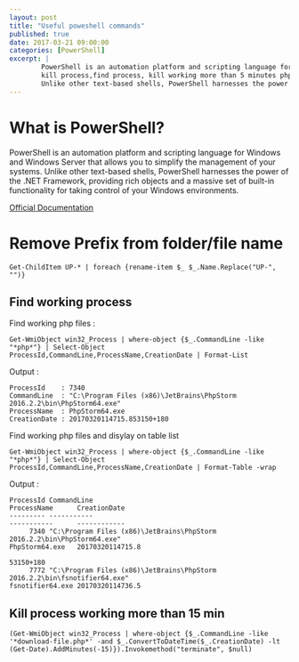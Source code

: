 ```yaml
---
layout: post
title: "Useful poweshell commands"
published: true
date: 2017-03-21 09:00:00
categories: [PowerShell]
excerpt: | 
        PowerShell is an automation platform and scripting language for Windows and Windows Server that allows you to simplify the management of your systems.
        kill process,find process, kill working more than 5 minutes php files. 
        Unlike other text-based shells, PowerShell harnesses the power of the .NET Framework, providing rich objects and a massive set of built-in functionality for taking control of your Windows environments.
---
```


# What is PowerShell?

PowerShell is an automation platform and scripting language for Windows and Windows Server that allows you to simplify the management of your systems. 
Unlike other text-based shells, PowerShell harnesses the power of the .NET Framework, providing rich objects and a massive set of built-in functionality for taking control of your Windows environments.
 
 
[Official Documentation](https://msdn.microsoft.com/en-us/powershell/reference/5.1/microsoft.powershell.management/microsoft.powershell.management)

# Remove Prefix from folder/file name

```
Get-ChildItem UP-* | foreach {rename-item $_ $_.Name.Replace("UP-", "")}
```


## Find working process

Find working php files : 

```
Get-WmiObject win32_Process | where-object {$_.CommandLine -like "*php*"} | Select-Object ProcessId,CommandLine,ProcessName,CreationDate | Format-List
```
Output : 
```
ProcessId    : 7340
CommandLine  : "C:\Program Files (x86)\JetBrains\PhpStorm 2016.2.2\bin\PhpStorm64.exe"
ProcessName  : PhpStorm64.exe
CreationDate : 20170320114715.853150+180
```

Find working php files and disylay on table list
```
Get-WmiObject win32_Process | where-object {$_.CommandLine -like "*php*"} | Select-Object ProcessId,CommandLine,ProcessName,CreationDate | Format-Table -wrap
```

Output : 
```
ProcessId CommandLine                                                                                                                                                            ProcessName      CreationDate
--------- -----------                                                                                                                                                            -----------      ------------
     7340 "C:\Program Files (x86)\JetBrains\PhpStorm 2016.2.2\bin\PhpStorm64.exe"                                                                                                PhpStorm64.exe   20170320114715.8
                                                                                                                                                                                                  53150+180
     7772 "C:\Program Files (x86)\JetBrains\PhpStorm 2016.2.2\bin\fsnotifier64.exe"                                                                                              fsnotifier64.exe 20170320114736.5
```

## Kill process working more than 15 min
 ```
 (Get-WmiObject win32_Process | where-object {$_.CommandLine -like '*download-file.php*' -and $_.ConvertToDateTime($_.CreationDate) -lt (Get-Date).AddMinutes(-15)}).Invokemethod("terminate", $null)
 ```
